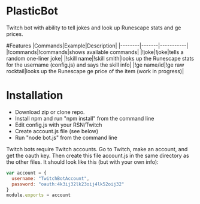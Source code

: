 # PlasticBot
Twitch bot with ability to tell jokes and look up Runescape stats and ge prices.

#Features
|Commands|Example|Description|
|--------|-------|-----------|
|!commands|!commands|shows available commands|
|!joke|!joke|tells a random one-liner joke|
|!skill name|!skill smith|looks up the Runescape stats for the username (config.js) and says the skill info|
|!ge name/id|!ge raw rocktail|looks up the Runescape ge price of the item (work in progress)|

# Installation
* Download zip or clone repo.
* Install npm and run "npm install" from the command line
* Edit config.js with your RSN/Twitch
* Create account.js file (see below)
* Run "node bot.js" from the command line

Twitch bots require Twitch accounts. Go to Twitch, make an account, and get the oauth key. Then create this file account.js in the same directory as the other files. It should look like this (but with your own info):
```javascript
var account = {
  username: "TwitchBotAccount",
  password: "oauth:4k3ij32lk23oij4lk52oij32"
}
module.exports = account
```
